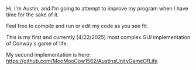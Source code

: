 Hi, I'm Austin, and I'm going to attempt to improve my program when I have time for the sake of it.

Feel free to compile and run or edit my code as you see fit.


This is my first and currently (4/22/2025) most complex GUI implementation of Conway's game of life.

My second implementation is here: https://github.com/MooMooCow1562/AustinsUnityGameOfLife
